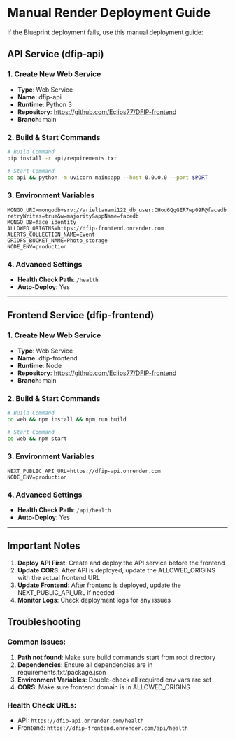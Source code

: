 # Manual Render Deployment Guide

If the Blueprint deployment fails, use this manual deployment guide:

## API Service (dfip-api)

### 1. Create New Web Service
- **Type**: Web Service
- **Name**: dfip-api
- **Runtime**: Python 3
- **Repository**: https://github.com/Eclips77/DFIP-frontend
- **Branch**: main

### 2. Build & Start Commands
```bash
# Build Command
pip install -r api/requirements.txt

# Start Command
cd api && python -m uvicorn main:app --host 0.0.0.0 --port $PORT
```

### 3. Environment Variables
```
MONGO_URI=mongodb+srv://arieltanami122_db_user:OHod6QgGER7wp09F@facedb.k2ycus.mongodb.net/?retryWrites=true&w=majority&appName=facedb
MONGO_DB=face_identity
ALLOWED_ORIGINS=https://dfip-frontend.onrender.com
ALERTS_COLLECTION_NAME=Event
GRIDFS_BUCKET_NAME=Photo_storage
NODE_ENV=production
```

### 4. Advanced Settings
- **Health Check Path**: `/health`
- **Auto-Deploy**: Yes

---

## Frontend Service (dfip-frontend)

### 1. Create New Web Service
- **Type**: Web Service
- **Name**: dfip-frontend
- **Runtime**: Node
- **Repository**: https://github.com/Eclips77/DFIP-frontend
- **Branch**: main

### 2. Build & Start Commands
```bash
# Build Command
cd web && npm install && npm run build

# Start Command
cd web && npm start
```

### 3. Environment Variables
```
NEXT_PUBLIC_API_URL=https://dfip-api.onrender.com
NODE_ENV=production
```

### 4. Advanced Settings
- **Health Check Path**: `/api/health`
- **Auto-Deploy**: Yes

---

## Important Notes

1. **Deploy API First**: Create and deploy the API service before the frontend
2. **Update CORS**: After API is deployed, update the ALLOWED_ORIGINS with the actual frontend URL
3. **Update Frontend**: After frontend is deployed, update the NEXT_PUBLIC_API_URL if needed
4. **Monitor Logs**: Check deployment logs for any issues

## Troubleshooting

### Common Issues:
1. **Path not found**: Make sure build commands start from root directory
2. **Dependencies**: Ensure all dependencies are in requirements.txt/package.json
3. **Environment Variables**: Double-check all required env vars are set
4. **CORS**: Make sure frontend domain is in ALLOWED_ORIGINS

### Health Check URLs:
- API: `https://dfip-api.onrender.com/health`
- Frontend: `https://dfip-frontend.onrender.com/api/health`